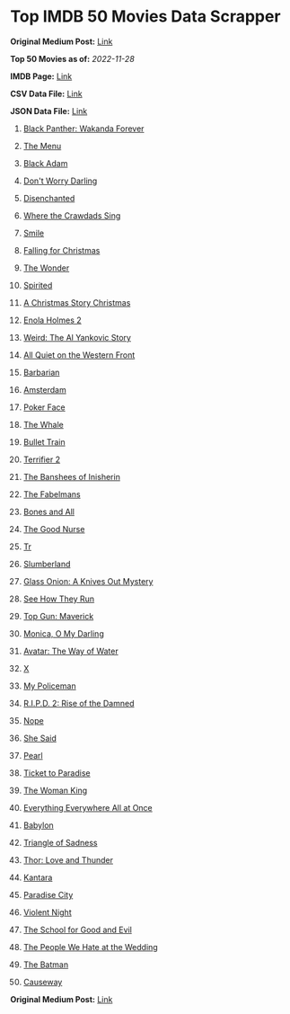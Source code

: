 # Top IMDB 50 Movies Data Scrapper

**Original Medium Post:** [Link](https://medium.com/@nishantsahoo/which-movie-should-i-watch-5c83a3c0f5b1) 

**Top 50 Movies as of:** _2022-11-28_

**IMDB Page:** [Link](http://www.imdb.com/search/title?release_date=2022,2022&title_type=feature)

**CSV Data File:** [Link](/Data/data.csv)

**JSON Data File:** [Link](/Data/data.json)

1. [Black Panther: Wakanda Forever](https://www.imdb.com/title/tt9114286/?ref_=adv_li_tt)

2. [The Menu](https://www.imdb.com/title/tt9764362/?ref_=adv_li_tt)

3. [Black Adam](https://www.imdb.com/title/tt6443346/?ref_=adv_li_tt)

4. [Don't Worry Darling](https://www.imdb.com/title/tt10731256/?ref_=adv_li_tt)

5. [Disenchanted](https://www.imdb.com/title/tt1596342/?ref_=adv_li_tt)

6. [Where the Crawdads Sing](https://www.imdb.com/title/tt9411972/?ref_=adv_li_tt)

7. [Smile](https://www.imdb.com/title/tt15474916/?ref_=adv_li_tt)

8. [Falling for Christmas](https://www.imdb.com/title/tt14715170/?ref_=adv_li_tt)

9. [The Wonder](https://www.imdb.com/title/tt9288822/?ref_=adv_li_tt)

10. [Spirited](https://www.imdb.com/title/tt10999120/?ref_=adv_li_tt)

11. [A Christmas Story Christmas](https://www.imdb.com/title/tt17220704/?ref_=adv_li_tt)

12. [Enola Holmes 2](https://www.imdb.com/title/tt14641788/?ref_=adv_li_tt)

13. [Weird: The Al Yankovic Story](https://www.imdb.com/title/tt17076046/?ref_=adv_li_tt)

14. [All Quiet on the Western Front](https://www.imdb.com/title/tt1016150/?ref_=adv_li_tt)

15. [Barbarian](https://www.imdb.com/title/tt15791034/?ref_=adv_li_tt)

16. [Amsterdam](https://www.imdb.com/title/tt10304142/?ref_=adv_li_tt)

17. [Poker Face](https://www.imdb.com/title/tt14714980/?ref_=adv_li_tt)

18. [The Whale](https://www.imdb.com/title/tt13833688/?ref_=adv_li_tt)

19. [Bullet Train](https://www.imdb.com/title/tt12593682/?ref_=adv_li_tt)

20. [Terrifier 2](https://www.imdb.com/title/tt10403420/?ref_=adv_li_tt)

21. [The Banshees of Inisherin](https://www.imdb.com/title/tt11813216/?ref_=adv_li_tt)

22. [The Fabelmans](https://www.imdb.com/title/tt14208870/?ref_=adv_li_tt)

23. [Bones and All](https://www.imdb.com/title/tt10168670/?ref_=adv_li_tt)

24. [The Good Nurse](https://www.imdb.com/title/tt4273800/?ref_=adv_li_tt)

25. [Tr](https://www.imdb.com/title/tt14444726/?ref_=adv_li_tt)

26. [Slumberland](https://www.imdb.com/title/tt13320662/?ref_=adv_li_tt)

27. [Glass Onion: A Knives Out Mystery](https://www.imdb.com/title/tt11564570/?ref_=adv_li_tt)

28. [See How They Run](https://www.imdb.com/title/tt13640696/?ref_=adv_li_tt)

29. [Top Gun: Maverick](https://www.imdb.com/title/tt1745960/?ref_=adv_li_tt)

30. [Monica, O My Darling](https://www.imdb.com/title/tt15128068/?ref_=adv_li_tt)

31. [Avatar: The Way of Water](https://www.imdb.com/title/tt1630029/?ref_=adv_li_tt)

32. [X](https://www.imdb.com/title/tt13560574/?ref_=adv_li_tt)

33. [My Policeman](https://www.imdb.com/title/tt13139228/?ref_=adv_li_tt)

34. [R.I.P.D. 2: Rise of the Damned](https://www.imdb.com/title/tt21094994/?ref_=adv_li_tt)

35. [Nope](https://www.imdb.com/title/tt10954984/?ref_=adv_li_tt)

36. [She Said](https://www.imdb.com/title/tt14807308/?ref_=adv_li_tt)

37. [Pearl](https://www.imdb.com/title/tt18925334/?ref_=adv_li_tt)

38. [Ticket to Paradise](https://www.imdb.com/title/tt14109724/?ref_=adv_li_tt)

39. [The Woman King](https://www.imdb.com/title/tt8093700/?ref_=adv_li_tt)

40. [Everything Everywhere All at Once](https://www.imdb.com/title/tt6710474/?ref_=adv_li_tt)

41. [Babylon](https://www.imdb.com/title/tt10640346/?ref_=adv_li_tt)

42. [Triangle of Sadness](https://www.imdb.com/title/tt7322224/?ref_=adv_li_tt)

43. [Thor: Love and Thunder](https://www.imdb.com/title/tt10648342/?ref_=adv_li_tt)

44. [Kantara](https://www.imdb.com/title/tt15327088/?ref_=adv_li_tt)

45. [Paradise City](https://www.imdb.com/title/tt14656632/?ref_=adv_li_tt)

46. [Violent Night](https://www.imdb.com/title/tt12003946/?ref_=adv_li_tt)

47. [The School for Good and Evil](https://www.imdb.com/title/tt2935622/?ref_=adv_li_tt)

48. [The People We Hate at the Wedding](https://www.imdb.com/title/tt9071456/?ref_=adv_li_tt)

49. [The Batman](https://www.imdb.com/title/tt1877830/?ref_=adv_li_tt)

50. [Causeway](https://www.imdb.com/title/tt10192406/?ref_=adv_li_tt)

**Original Medium Post:** [Link](https://medium.com/@nishantsahoo/which-movie-should-i-watch-5c83a3c0f5b1) 
